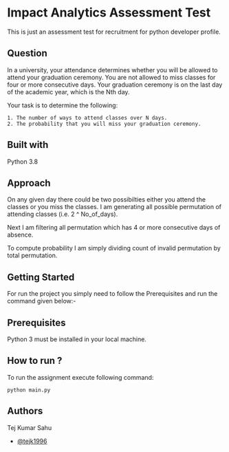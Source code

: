 
# Impact Analytics Assessment Test

This is just an assessment test for recruitment for python developer profile.


## Question
In a university, your attendance determines whether you will be allowed to attend your graduation ceremony. You are not allowed to miss classes for four or more consecutive days. Your graduation ceremony is on the last day of the academic year, which is the Nth day.

Your task is to determine the following:

    1. The number of ways to attend classes over N days.
    2. The probability that you will miss your graduation ceremony.


## Built with
Python 3.8

## Approach
On any given day there could be two possibilties either you attend the classes or you miss the classes. I am generating all possible permutation of attending classes (i.e. 2 ^ No_of_days).

Next I am filtering all permutation which has 4 or more consecutive days of absence.

To compute probability I am simply dividing count of invalid permutation by total permutation.
## Getting Started
For run the project you simply need to follow the Prerequisites and run the command given below:-
## Prerequisites
Python 3 must be installed in your local machine.
## How to run ?
To run the assignment execute following command:
    
    python main.py
    

## Authors

Tej Kumar Sahu
- [@tejk1996]()


